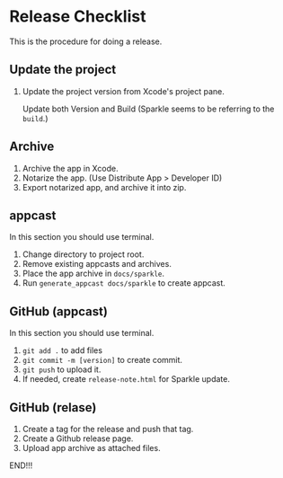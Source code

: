 # Release Checklist

This is the procedure for doing a release.



## Update the project 

1. Update the project version from Xcode's project pane.

   Update both Version and Build (Sparkle seems to be referring to the `build`.)



## Archive

1. Archive the app in Xcode.
2. Notarize the app. (Use Distribute App > Developer ID)
3. Export notarized app, and archive it into zip.



## appcast

In this section you should use terminal.

1. Change directory to project root.
2. Remove existing appcasts and archives.
3. Place the app archive in  `docs/sparkle`.
4. Run `generate_appcast docs/sparkle`  to create appcast.



## GitHub (appcast)

In this section you should use terminal.

1. `git add .` to add files
2. `git commit -m [version]` to create commit.
3. `git push` to upload it.
4. If needed, create `release-note.html` for Sparkle update.



## GitHub (relase)

1. Create a tag for the release and push that tag.
2. Create a Github release page.
3. Upload app archive as attached files.



END!!!









